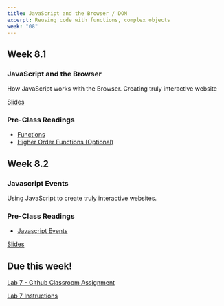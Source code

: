 ```yaml
---
title: JavaScript and the Browser / DOM
excerpt: Reusing code with functions, complex objects
week: "08"
---
```


## Week 8.1

### JavaScript and the Browser

How JavaScript works with the Browser. Creating truly interactive website

[Slides]()

### Pre-Class Readings

- [Functions](https://eloquentjavascript.net/13_browser.html)
- [Higher Order Functions (Optional)](https://eloquentjavascript.net/14_dom.html)

## Week 8.2

### Javascript Events

Using JavaScript to create truly interactive websites.

### Pre-Class Readings

- [Javascript Events](https://eloquentjavascript.net/15_event.html)

[Slides]()

## Due this week!

[Lab 7 - Github Classroom Assignment](https://classroom.github.com/a/6mZneOt9)

[Lab 7 Instructions](/lab/7/0)